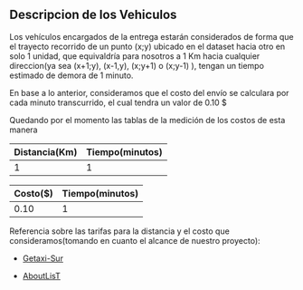 ## Descripcion de los Vehiculos

Los vehículos encargados de la entrega estarán considerados de forma que el trayecto recorrido de un punto
(x;y) ubicado en el dataset hacia otro en solo 1 unidad, que equivaldría para nosotros a 1 Km hacia cualquier 
direccion(ya sea (x+1;y), (x-1,y), (x;y+1) o (x;y-1) ), tengan un tiempo estimado de demora de 1 minuto.

En base a lo anterior, consideramos que el costo del envío se calculara por cada minuto transcurrido, el cual
tendra un valor de 0.10 $

Quedando por el momento las tablas de la medición de los costos de esta manera 

Distancia(Km) | Tiempo(minutos)
--------------|----------------
1|1


Costo($) | Tiempo(minutos)
---------|----------------
0.10|1



Referencia sobre las tarifas para la distancia y el costo que consideramos(tomando en cuanto el alcance de nuestro
proyecto):

* [Getaxi-Sur](https://www.getaxi.com/tarifas/)

* [AboutLisT](https://ta.es.aboutlist.org/taxi-precios/us/orlando-fl)
